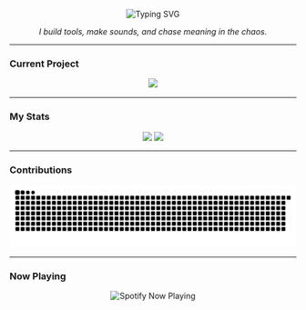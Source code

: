 <p align="center">
  <img src="https://readme-typing-svg.demolab.com?font=Fira+Code&size=24&duration=3000&pause=1000&color=00BCD4&center=true&vCenter=true&width=600&lines=%F0%9F%8E%A7+Music+Producer;%F0%9F%A7%A0+Developer;%F0%9F%8E%A8+Visual+Storyteller" alt="Typing SVG" />
</p>
<p align="center">
  <em>I build tools, make sounds, and chase meaning in the chaos.</em>
</p>

---

### Current Project
<p align="center">
  <img src="https://img.shields.io/badge/NOMAD_DAW-In_Development-00bcd4?style=for-the-badge&logo=cplusplus&logoColor=white&labelColor=1b1b1f" />
</p>

---

### My Stats
<p align="center">
  <img src="https://github-readme-stats.vercel.app/api?username=currentsuspect&show_icons=true&theme=tokyonight&hide_border=true&bg_color=0d1117&title_color=00bcd4&icon_color=ff4081" height="165" />
  <img src="https://github-readme-stats.vercel.app/api/top-langs/?username=currentsuspect&layout=compact&theme=tokyonight&hide_border=true&bg_color=0d1117&title_color=9c27b0" height="165" />
</p>

---

### Contributions
<p align="center">
  <img src="https://raw.githubusercontent.com/currentsuspect/currentsuspect/main/github-user-contribution.svg" alt="Snake animation" />
</p>

---

### Now Playing
<p align="center">
  <img src="https://now-playing-6672.vercel.app" alt="Spotify Now Playing" width="400" />
</p>
